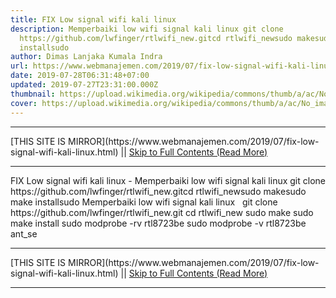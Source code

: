 ```yaml
---
title: FIX Low signal wifi kali linux
description: Memperbaiki low wifi signal kali linux git clone
  https://github.com/lwfinger/rtlwifi_new.gitcd rtlwifi_newsudo makesudo make
  installsudo
author: Dimas Lanjaka Kumala Indra
url: https://www.webmanajemen.com/2019/07/fix-low-signal-wifi-kali-linux.html
date: 2019-07-28T06:31:48+07:00
updated: 2019-07-27T23:31:00.000Z
thumbnail: https://upload.wikimedia.org/wikipedia/commons/thumb/a/ac/No_image_available.svg/2048px-No_image_available.svg.png
cover: https://upload.wikimedia.org/wikipedia/commons/thumb/a/ac/No_image_available.svg/2048px-No_image_available.svg.png
---
```


<hr/> [THIS SITE IS MIRROR](https://www.webmanajemen.com/2019/07/fix-low-signal-wifi-kali-linux.html) || <a href="https://www.webmanajemen.com/2019/07/fix-low-signal-wifi-kali-linux.html" rel="follow" class="button" id="read-more">Skip to Full Contents (Read More)</a> <hr/> FIX Low signal wifi kali linux - Memperbaiki low wifi signal kali linux git clone https://github.com/lwfinger/rtlwifi_new.gitcd rtlwifi_newsudo makesudo make installsudo Memperbaiki low wifi signal kali linux
  
git clone https://github.com/lwfinger/rtlwifi_new.git
cd rtlwifi_new
sudo make
sudo make install
sudo modprobe -rv rtl8723be
sudo modprobe -v rtl8723be ant_se <hr/> [THIS SITE IS MIRROR](https://www.webmanajemen.com/2019/07/fix-low-signal-wifi-kali-linux.html) || <a href="https://www.webmanajemen.com/2019/07/fix-low-signal-wifi-kali-linux.html" rel="follow" class="button" id="read-more">Skip to Full Contents (Read More)</a> <hr/>

<script>
    if (location.host.includes('dimaslanjaka12')) {
      location.replace('https://www.webmanajemen.com/2019/07/fix-low-signal-wifi-kali-linux.html');
    }
  </script>